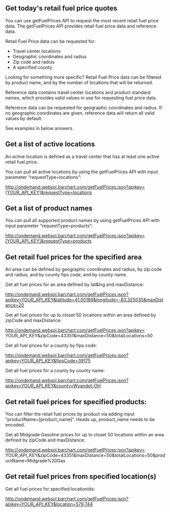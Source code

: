 ## Get today's retail fuel price quotes

You can use getFuelPrices API to request the most recent retail fuel price data.  The getFuelPrices API provides retail fuel price data and reference data.

Retail Fuel Price data can be requested for:
* Travel center locations
* Geographic coordinates and radius
* Zip code and radius 
* A specified county

Looking for something more specific? Retail Fuel Price data can be filtered by product name,  and by the number of locations that will be returned.

Reference data contains travel center locations and product standard names, which provides valid values in use for requesting fuel price data.

Reference data can be requested for geographic coordinates and radius. If no geographic coordinates are given, reference data will return all valid values by default.

See examples in below answers.



## Get a list of active locations

An active location is defined as a travel center that has at least one active retail fuel price.

You can pull all active locations by using the getFuelPrices API with input parameter “requestType=locations”:

http://ondemand.websol.barchart.com/getFuelPrices.json?apikey=[YOUR_API_KEY]&requestType=locations

## Get a list of product names

You can pull all supported product names by using getFuelPrices API with input parameter “requestType=products”:

http://ondemand.websol.barchart.com/getFuelPrices.json?apikey=[YOUR_API_KEY]&requestType=products

## Get retail fuel prices for the specified area
An area can be defined by geographic coordinates and radius, by zip code and radius, and by county fips code, and by county name.

Get all fuel prices for an area defined by lat&lng and maxDistance:

http://ondemand.websol.barchart.com/getFuelPrices.json?apikey=YOUR_API_KEY&latitude=41.00189&longitude=-83.325035&maxDistance=20

Get all fuel prices for up to closet 50 locations within an area defined by zipCode and maxDistance:

http://ondemand.websol.barchart.com/getFuelPrices.json?apikey= YOUR_API_KEY&zipCode=43351&maxDistance=50&totalLocations=50

Get all fuel prices for a county by fips code:

http://ondemand.websol.barchart.com/getFuelPrices.json?apikey=YOUR_API_KEY&fipsCode=39175

Get all fuel prices for a county by county name:

http://ondemand.websol.barchart.com/getFuelPrices.json?apikey=YOUR_API_KEY&county=Wyandot-OH

## Get retail fuel prices for specified products:
You can filter the retail fuel prices by product via adding input “productName=[product_name]“. Heads up, product_name needs to be encoded.

Get all Midgrade Gasoline prices for up to closet 50 locations within an area defined by zipCode and maxDistance:

http://ondemand.websol.barchart.com/getFuelPrices.json?apikey= YOUR_API_KEY&zipCode=43351&maxDistance=50&totalLocations=50&productName=Midgrade%20Gas


## Get retail fuel prices from specified location(s)
Get all fuel prices for specified locationIds:

http://ondemand.websol.barchart.com/getFuelPrices.json?apikey=YOUR_API_KEY&location=579,744
